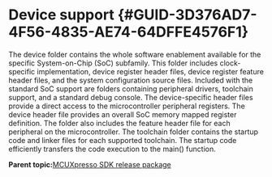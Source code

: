 # Device support {#GUID-3D376AD7-4F56-4835-AE74-64DFFE4576F1}

The device folder contains the whole software enablement available for the specific System-on-Chip \(SoC\) subfamily. This folder includes clock-specific implementation, device register header files, device register feature header files, and the system configuration source files. Included with the standard SoC support are folders containing peripheral drivers, toolchain support, and a standard debug console. The device-specific header files provide a direct access to the microcontroller peripheral registers. The device header file provides an overall SoC memory mapped register definition. The folder also includes the feature header file for each peripheral on the microcontroller. The toolchain folder contains the startup code and linker files for each supported toolchain. The startup code efficiently transfers the code execution to the main\(\) function.

**Parent topic:**[MCUXpresso SDK release package](../topics/mcuxpresso_sdk_release_package.md)

